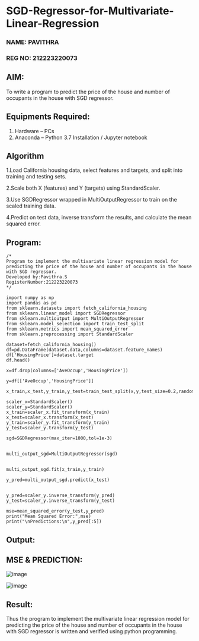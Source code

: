 # SGD-Regressor-for-Multivariate-Linear-Regression
### NAME: PAVITHRA
### REG NO: 212223220073


## AIM:
To write a program to predict the price of the house and number of occupants in the house with SGD regressor.

## Equipments Required:
1. Hardware – PCs
2. Anaconda – Python 3.7 Installation / Jupyter notebook

## Algorithm
1.Load California housing data, select features and targets, and split into training and testing sets.

2.Scale both X (features) and Y (targets) using StandardScaler.

3.Use SGDRegressor wrapped in MultiOutputRegressor to train on the scaled training data.

4.Predict on test data, inverse transform the results, and calculate the mean squared error.

## Program:
```
/*
Program to implement the multivariate linear regression model for predicting the price of the house and number of occupants in the house with SGD regressor.
Developed by:Pavithra.S 
RegisterNumber:212223220073  
*/
```
```
import numpy as np
import pandas as pd
from sklearn.datasets import fetch_california_housing
from sklearn.linear_model import SGDRegressor
from sklearn.multioutput import MultiOutputRegressor
from sklearn.model_selection import train_test_split
from sklearn.metrics import mean_squared_error
from sklearn.preprocessing import StandardScaler

dataset=fetch_california_housing()
df=pd.DataFrame(dataset.data,columns=dataset.feature_names)
df['HousingPrice']=dataset.target
df.head()

x=df.drop(columns=['AveOccup','HousingPrice'])

y=df[['AveOccup','HousingPrice']]

x_train,x_test,y_train,y_test=train_test_split(x,y,test_size=0.2,random_state=42)

scaler_x=StandardScaler()
scaler_y=StandardScaler()
x_train=scaler_x.fit_transform(x_train)
x_test=scaler_x.transform(x_test)
y_train=scaler_y.fit_transform(y_train)
y_test=scaler_y.transform(y_test)

sgd=SGDRegressor(max_iter=1000,tol=1e-3)


multi_output_sgd=MultiOutputRegressor(sgd)


multi_output_sgd.fit(x_train,y_train)

y_pred=multi_output_sgd.predict(x_test)


y_pred=scaler_y.inverse_transform(y_pred)
y_test=scaler_y.inverse_transform(y_test)

mse=mean_squared_error(y_test,y_pred)
print("Mean Squared Error:",mse)
print("\nPredictions:\n",y_pred[:5])
```
## Output:
 ## MSE & PREDICTION:
 ![image](https://github.com/user-attachments/assets/df2b844b-7341-4794-a8f9-cdb8f4ea520f)

 ![image](https://github.com/user-attachments/assets/3e816cda-bae9-4986-8a2e-b73298137c62)


## Result:
Thus the program to implement the multivariate linear regression model for predicting the price of the house and number of occupants in the house with SGD regressor is written and verified using python programming.
